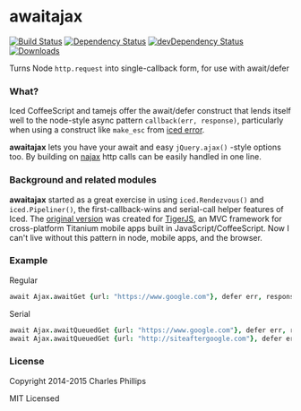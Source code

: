 # awaitajax

[![Build Status][ci-master]][travis-ci]
[![Dependency Status][dependency]][david]
[![devDependency Status][dev-dependency]][david]
[![Downloads][downloads]][npm]

Turns Node `http.request` into single-callback form, for use with await/defer

### What?

Iced CoffeeScript and tamejs offer the await/defer construct that lends itself well to the node-style async pattern `callback(err, response)`, particularly when using a construct like `make_esc` from [iced error](https://github.com/maxtaco/iced-error).

**awaitajax** lets you have your await and easy `jQuery.ajax()`
-style options too. By building on [najax](https://github.com/control/control-najax) http calls can be easily handled in one line.

### Background and related modules

**awaitajax** started as a great exercise in using `iced.Rendezvous()` and `iced.Pipeliner()`, the first-callback-wins and serial-call helper features of Iced.  The [original version](https://github.com/doublerebel/tiger/blob/master/src/tiger.awaitajax.coffee) was created for [TigerJS](https://github.com/doublerebel/tiger), an MVC framework for cross-platform Titanium mobile apps built in JavaScript/CoffeeScript.  Now I can't live without this pattern in node, mobile apps, and the browser.

### Example

Regular
```coffee
await Ajax.awaitGet {url: "https://www.google.com"}, defer err, response
```

Serial
```coffee
await Ajax.awaitQueuedGet {url: "https://www.google.com"}, defer err, response
await Ajax.awaitQueuedGet {url: "http://siteaftergoogle.com"}, defer err, response
```


### License

Copyright 2014-2015 Charles Phillips

MIT Licensed


  [ci-master]: https://img.shields.io/travis/doublerebel/node-awaitajax/master.svg?style=flat-square
  [travis-ci]: https://travis-ci.org/doublerebel/node-awaitajax
  [dependency]: https://img.shields.io/david/doublerebel/node-awaitajax.svg?style=flat-square
  [david]: https://david-dm.org/doublerebel/node-awaitajax
  [dev-dependency]: https://img.shields.io/david/dev/doublerebel/node-awaitajax.svg?style=flat-square
  [david-dev]: https://david-dm.org/doublerebel/node-awaitajax#info=devDependencies
  [downloads]: https://img.shields.io/npm/dm/awaitajax.svg?style=flat-square
  [npm]: https://www.npmjs.org/package/awaitajax

